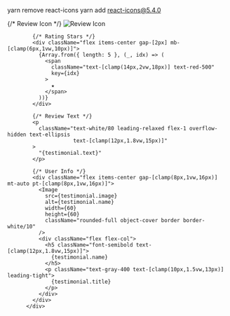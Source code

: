 yarn remove react-icons
yarn add react-icons@5.4.0

 <div
            className="flex flex-col bg-[#4C4C4C3B] text-white rounded-2xl shadow-lg 
                       p-[clamp(12px,2vw,24px)] 
                       w-full mx-auto transition-all duration-300
                       min-h-[clamp(300px,40vw,420px)]
                       max-w-[clamp(260px,80vw,420px)]"
           >
            {/* Review Icon */}
            <Image
              src="/reviewIcon.svg"
              alt="Review Icon"
              width={70}
              height={60}
              className="mb-[clamp(6px,1vw,12px)] self-start"
            />
        
            {/* Rating Stars */}
            <div className="flex items-center gap-[2px] mb-[clamp(6px,1vw,10px)]">
              {Array.from({ length: 5 }, (_, idx) => (
                <span
                  className="text-[clamp(14px,2vw,18px)] text-red-500"
                  key={idx}
                >
                  ★
                </span>
              ))}
            </div>
        
            {/* Review Text */}
            <p
              className="text-white/80 leading-relaxed flex-1 overflow-hidden text-ellipsis
                         text-[clamp(12px,1.8vw,15px)]"
            >
              "{testimonial.text}"
            </p>
        
            {/* User Info */}
            <div className="flex items-center gap-[clamp(8px,1vw,16px)] mt-auto pt-[clamp(8px,1vw,16px)]">
              <Image
                src={testimonial.image}
                alt={testimonial.name}
                width={60} 
                height={60}
                className="rounded-full object-cover border border-white/10"
              />
              <div className="flex flex-col">
                <h5 className="font-semibold text-[clamp(12px,1.8vw,15px)]">
                  {testimonial.name}
                </h5>
                <p className="text-gray-400 text-[clamp(10px,1.5vw,13px)] leading-tight">
                  {testimonial.title}
                </p>
              </div>
            </div>
          </div>